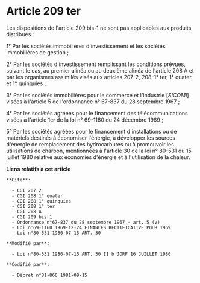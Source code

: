 # Article 209 ter

Les dispositions de l'article 209 bis-1 ne sont pas applicables aux produits distribués :

1° Par les sociétés immobilières d'investissement et les sociétés immobilières de gestion ;

2° Par les sociétés d'investissement remplissant les conditions prévues, suivant le cas, au premier alinéa ou au deuxième
alinéa de l'article 208 A et par les organismes assimilés visés aux articles 207-2, 208-1° ter, 1° quater et 1° quinquies ;

3° Par les sociétés immobilières pour le commerce et l'industrie [*SICOMI*] visées à l'article 5 de l'ordonnance n° 67-837 du
28 septembre 1967 ;

4° Par les sociétés agréées pour le financement des télécommunications visées à l'article 1er de la loi n° 69-1160 du 24
décembre 1969 ;

5° Par les sociétés agréées pour le financement d'installations ou de matériels destinés à économiser l'énergie, à développer
les sources d'énergie de remplacement des hydrocarbures ou à promouvoir les utilisations de charbon, mentionnées à l'article
30 de la loi n° 80-531 du 15 juillet 1980 relative aux économies d'énergie et à l'utilisation de la chaleur.

**Liens relatifs à cet article**

	**Cite**:

	  - CGI 207 2
	  - CGI 208 1° quater
	  - CGI 208 1° quinquies
	  - CGI 208 1° ter
	  - CGI 208 A
	  - CGI 209 bis 1
	  - Ordonnance n°67-837 du 28 septembre 1967 - art. 5 (V)
	  - Loi n°69-1160 1969-12-24 FINANCES RECTIFICATIVE POUR 1969
	  - Loi n°80-531 1980-07-15 ART. 30

	**Modifié par**:

	  - Loi n°80-531 1980-07-15 ART. 30 II b JORF 16 JUILLET 1980

	**Codifié par**:

	  - Décret n°81-866 1981-09-15
